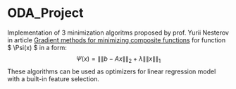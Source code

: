 # ODA_Project

Implementation of 3 minimization algoritms proposed by prof. Yurii Nesterov in article [Gradient methods for minimizing composite functions](https://link.springer.com/article/10.1007/s10107-012-0629-5) for function $  \Psi(x) $ in a form:
$$ \Psi(x)=\|\|b-Ax\|\|_2 +\lambda\|\|x\|\|_1 $$
These algorithms can be used as optimizers for linear regression model with a built-in feature selection.
